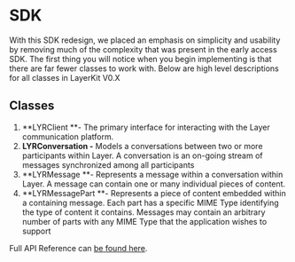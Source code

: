 # SDK 

With this SDK redesign, we placed an emphasis on simplicity and usability by removing much of the complexity that was present in the early access SDK. The first thing you will notice when you begin implementing is that there are far fewer classes to work with. Below are high level descriptions for all classes in LayerKit V0.X

## Classes

  1. **LYRClient **- The primary interface for interacting with the Layer communication platform.
  2. **LYRConversation -** Models a conversations between two or more participants within Layer. A conversation is an on-going stream of messages synchronized among all participants
  3. **LYRMessage **- Represents a message within a conversation within Layer. A message can contain one or many individual pieces of content.
  4. **LYRMessagePart **- Represents a piece of content embedded within a containing message. Each part has a specific MIME Type identifying the type of content it contains. Messages may contain an arbitrary number of parts with any MIME Type that the application wishes to support

Full API Reference can [be found here](/docs/api).